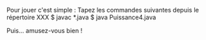 Pour jouer c'est simple :
Tapez les commandes suivantes depuis le répertoire XXX
$ javac *.java
$ java Puissance4.java

Puis... amusez-vous bien !